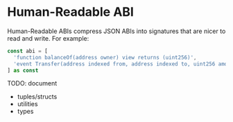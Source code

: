 # Human-Readable ABI

Human-Readable ABIs compress JSON ABIs into signatures that are nicer to read and write. For example:

```ts
const abi = [
  'function balanceOf(address owner) view returns (uint256)',
  'event Transfer(address indexed from, address indexed to, uint256 amount)',
] as const
```

TODO: document

- tuples/structs
- utilities
- types
